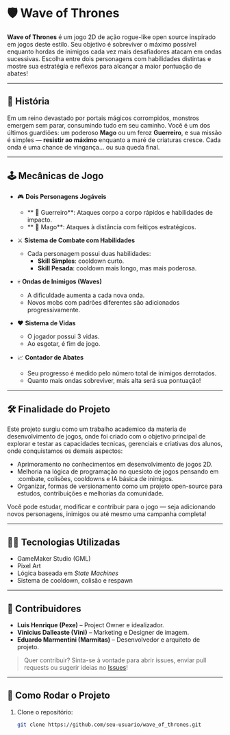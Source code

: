 # 🛡️ Wave of Thrones

**Wave of Thrones** é um jogo 2D de ação rogue-like open source inspirado em jogos deste estilo. Seu objetivo é sobreviver o máximo possível enquanto hordas de inimigos cada vez mais desafiadores atacam em ondas sucessivas. Escolha entre dois personagens com habilidades distintas e mostre sua estratégia e reflexos para alcançar a maior pontuação de abates!

---

## 📖 História

Em um reino devastado por portais mágicos corrompidos, monstros emergem sem parar, consumindo tudo em seu caminho. Você é um dos últimos guardiões: um poderoso **Mago** ou um feroz **Guerreiro**, e sua missão é simples — **resistir ao máximo** enquanto a maré de criaturas cresce. Cada onda é uma chance de vingança... ou sua queda final.

---

## 🕹️ Mecânicas de Jogo

- 🎮 **Dois Personagens Jogáveis**  
  - ** 🤺 Guerreiro**: Ataques corpo a corpo rápidos e habilidades de impacto.
  - ** 🧙 Mago**: Ataques à distância com feitiços estratégicos.

- ⚔️ **Sistema de Combate com Habilidades**  
  - Cada personagem possui duas habilidades:
    - **Skill Simples**: cooldown curto.
    - **Skill Pesada**: cooldown mais longo, mas mais poderosa.

- 💀 **Ondas de Inimigos (Waves)**  
  - A dificuldade aumenta a cada nova onda.
  - Novos mobs com padrões diferentes são adicionados progressivamente.

- ❤️ **Sistema de Vidas**  
  - O jogador possui 3 vidas.
  - Ao esgotar, é fim de jogo.

- 📈 **Contador de Abates**  
  - Seu progresso é medido pelo número total de inimigos derrotados.
  - Quanto mais ondas sobreviver, mais alta será sua pontuação!

---

## 🛠️ Finalidade do Projeto

Este projeto surgiu como um trabalho academico da materia de desenvolvimento de jogos, onde foi criado com o objetivo principal de explorar e testar as capacidades tecnicas, gerenciais e criativas dos alunos, onde conquistamos os demais aspectos:

- Aprimoramento no conhecimentos em desenvolvimento de jogos 2D.
- Melhoria na lógica de  programação no quesioto de jogos pensando em :combate, colisões, cooldowns e IA básica de inimigos.
- Organizar, formas de versionamento como um projeto open-source para estudos, contribuições e melhorias da comunidade.

Você pode estudar, modificar e contribuir para o jogo — seja adicionando novos personagens, inimigos ou até mesmo uma campanha completa!

---

## 👨‍💻 Tecnologias Utilizadas

- GameMaker Studio (GML)
- Pixel Art
- Lógica baseada em *State Machines*
- Sistema de cooldown, colisão e respawn

---

## 🤝 Contribuidores

- **Luis Henrique (Pexe)** – Project Owner e idealizador.
- **Vinicius Dalleaste (Vini)** – Marketing e Designer de imagem.
- **Eduardo Marmentini (Marmitas)** – Desenvolvedor e arquiteto de projeto.

> Quer contribuir? Sinta-se à vontade para abrir issues, enviar pull requests ou sugerir ideias no [Issues](https://github.com/EduardoMarmentini/wave_of_thrones/issues)!

---

## 📂 Como Rodar o Projeto

1. Clone o repositório:
   ```bash
   git clone https://github.com/seu-usuario/wave_of_thrones.git
